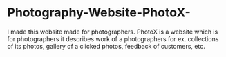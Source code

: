 # Photography-Website-PhotoX-
I made this website made for photographers. PhotoX is a website which is for photographers it describes work of a photographers for ex. collections of its photos, gallery of a clicked photos, feedback of customers, etc.
